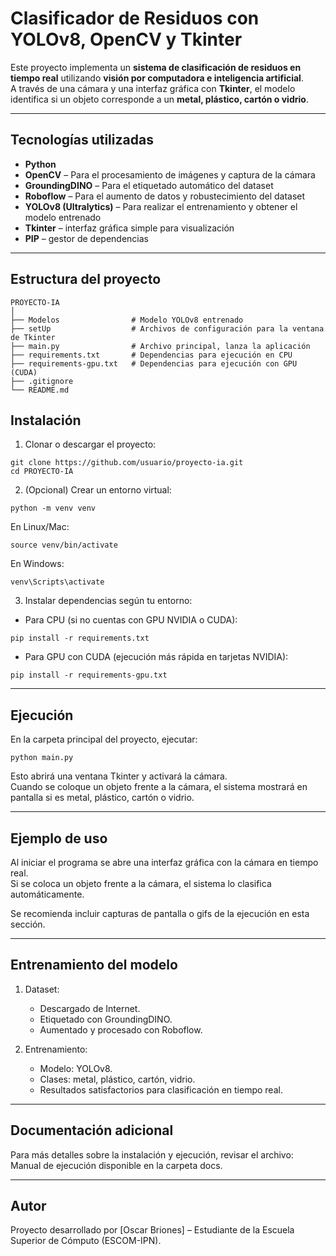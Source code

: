 # Clasificador de Residuos con YOLOv8, OpenCV y Tkinter

Este proyecto implementa un **sistema de clasificación de residuos en tiempo real** utilizando **visión por computadora e inteligencia artificial**.  
A través de una cámara y una interfaz gráfica con **Tkinter**, el modelo identifica si un objeto corresponde a un **metal, plástico, cartón o vidrio**.

---

## Tecnologías utilizadas

- **Python**  
- **OpenCV** – Para el procesamiento de imágenes y captura de la cámara  
- **GroundingDINO** – Para el etiquetado automático del dataset  
- **Roboflow** – Para el aumento de datos y robustecimiento del dataset  
- **YOLOv8 (Ultralytics)** – Para realizar el entrenamiento y obtener el modelo entrenado  
- **Tkinter** – interfaz gráfica simple para visualización  
- **PIP** – gestor de dependencias

---

## Estructura del proyecto

```
PROYECTO-IA
│
├── Modelos                # Modelo YOLOv8 entrenado
├── setUp                  # Archivos de configuración para la ventana de Tkinter
├── main.py                # Archivo principal, lanza la aplicación
├── requirements.txt       # Dependencias para ejecución en CPU
├── requirements-gpu.txt   # Dependencias para ejecución con GPU (CUDA)
├── .gitignore
└── README.md
```
## Instalación

1. Clonar o descargar el proyecto:

```
git clone https://github.com/usuario/proyecto-ia.git
cd PROYECTO-IA
```

2. (Opcional) Crear un entorno virtual:

```
python -m venv venv
```

En Linux/Mac:

```
source venv/bin/activate
```

En Windows:

```
venv\Scripts\activate
```

3. Instalar dependencias según tu entorno:  

- Para CPU (si no cuentas con GPU NVIDIA o CUDA):  

```
pip install -r requirements.txt
```

- Para GPU con CUDA (ejecución más rápida en tarjetas NVIDIA):  

```
pip install -r requirements-gpu.txt
```

---

## Ejecución

En la carpeta principal del proyecto, ejecutar:

```
python main.py
```

Esto abrirá una ventana Tkinter y activará la cámara.  
Cuando se coloque un objeto frente a la cámara, el sistema mostrará en pantalla si es metal, plástico, cartón o vidrio.

---

## Ejemplo de uso

Al iniciar el programa se abre una interfaz gráfica con la cámara en tiempo real.  
Si se coloca un objeto frente a la cámara, el sistema lo clasifica automáticamente.  

Se recomienda incluir capturas de pantalla o gifs de la ejecución en esta sección.

---

## Entrenamiento del modelo

1. Dataset:  
   - Descargado de Internet.  
   - Etiquetado con GroundingDINO.  
   - Aumentado y procesado con Roboflow.

2. Entrenamiento:  
   - Modelo: YOLOv8.  
   - Clases: metal, plástico, cartón, vidrio.  
   - Resultados satisfactorios para clasificación en tiempo real.

---

## Documentación adicional

Para más detalles sobre la instalación y ejecución, revisar el archivo:  
Manual de ejecución disponible en la carpeta docs.

---

## Autor

Proyecto desarrollado por [Oscar Briones] – Estudiante de la Escuela Superior de Cómputo (ESCOM-IPN).
